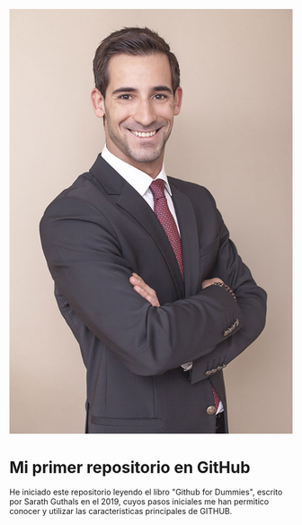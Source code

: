 ![Headshot](mig-terno.jpg)
# Mi primer repositorio en GitHub
He iniciado este repositorio leyendo el libro "Github for Dummies", escrito por Sarath Guthals en el 2019, cuyos pasos iniciales me han permitico conocer y utilizar las caracteristicas principales de GITHUB. 
